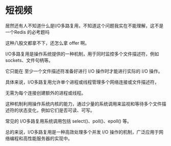 # 短视频

居然还有人不知道什么是I/O多路复用，不知道这个问题我实在不能理解，这不是一个Redis 的必考题吗

这种八股文都拿不下，还怎么拿 offer 啊。

I/O多路复用是操作系统提供的一种机制，用于同时监控多个文件描述符，例如 sockets、文件句柄等。

它只能在 至少一个文件描述符准备好进行 I/O 操作时才能进行实际的 I/O 操作。

具体来说，I/O多路复用允许单个进程或线程管理多个网络连接或文件描述符，

无需为每个连接创建额外的进程或线程。

这种机制利用操作系统内核的能力，通过少量的系统调用来监视和等待多个文件描述符的状态变化，例如它们是否可读、可写。

常见的 I/O多路复用系统调用包括 select()、poll()、epoll() 等。

总的来说，I/O多路复用是一种高效处理多个并发 I/O 操作的机制，广泛应用于网络编程和高性能服务器的实现中。
